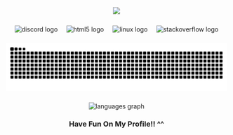 <div align="center">
  <img height="200" src="https://files.catbox.moe/o6x302.gif"  />
</div>

###

<div align="center">
  <img src="https://skillicons.dev/icons?i=discord" height="40" alt="discord logo"  />
  <img width="12" />
  <img src="https://skillicons.dev/icons?i=html" height="40" alt="html5 logo"  />
  <img width="12" />
  <img src="https://skillicons.dev/icons?i=linux" height="40" alt="linux logo"  />
  <img width="12" />
  <img src="https://skillicons.dev/icons?i=stackoverflow" height="40" alt="stackoverflow logo"  />
</div>

###

<img src="https://raw.githubusercontent.com/kebabtacos/kebabtacos/output/snake.svg" alt="Snake animation" />

###

<div align="center">
  <img src="https://github-readme-stats.vercel.app/api/top-langs?username=kebabtacos&locale=en&hide_title=false&layout=compact&card_width=320&langs_count=5&theme=tokyonight&hide_border=true&order=2" height="150" alt="languages graph"  />
</div>

###

<h3 align="center">Have Fun On My Profile!! ^^</h3>

###
